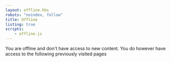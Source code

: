 ```yaml
---
layout: offline.hbs
robots: "noindex, follow"
title: Offline
listing: true
scripts:
    - offline.js
---
```


You are offline and don't have access to new content. You do however have access to the following previously visited pages
